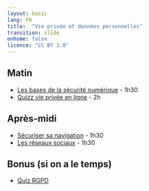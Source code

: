 ```yaml
---
layout: basic
lang: FR
title:  "Vie privée et données personnelles"
transition: slide
onhome: false
licence: "CC BY 3.0"
---
```


Matin
-----
* [Les bases de la sécurité numérique](atelier-bases.html) - 1h30
* [Quizz vie privée en ligne](https://nothing2hide.org/fr/fiches-pedagogiques/le-grand-quiz-de-la-vie-privee-en-ligne/) - 2h


Après-midi
----------
* [Sécuriser sa navigation](https://nothing2hide.org/slides/atelier-navigation.html) - 1h30
* [Les réseaux sociaux](https://nothing2hide.org/slides/atelier-reseauxsociaux.html) - 1h30

## Bonus (si on a le temps)

* [Quiz RGPD](https://nothing2hide.org/fr/fiches-pedagogiques/connaissez-vous-le-rgpd/)
